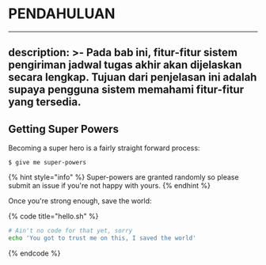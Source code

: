 

# PENDAHULUAN
---
description: >-
  Pada bab ini, fitur-fitur sistem pengiriman jadwal tugas akhir akan dijelaskan
  secara lengkap. Tujuan dari penjelasan ini adalah supaya pengguna sistem
  memahami fitur-fitur yang tersedia.
---

## Getting Super Powers

Becoming a super hero is a fairly straight forward process:

```
$ give me super-powers
```

{% hint style="info" %}
 Super-powers are granted randomly so please submit an issue if you're not happy with yours.
{% endhint %}

Once you're strong enough, save the world:

{% code title="hello.sh" %}
```bash
# Ain't no code for that yet, sorry
echo 'You got to trust me on this, I saved the world'
```
{% endcode %}



